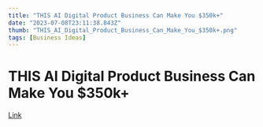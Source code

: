 ```yaml
---
title: "THIS AI Digital Product Business Can Make You $350k+"
date: "2023-07-08T23:11:38.843Z"
thumb: "THIS_AI_Digital_Product_Business_Can_Make_You_$350k+.png"
tags: [Business Ideas]
---
```


# THIS AI Digital Product Business Can Make You $350k+

[Link](https://www.youtube.com/watch?v=CajIz_w8C-U)


